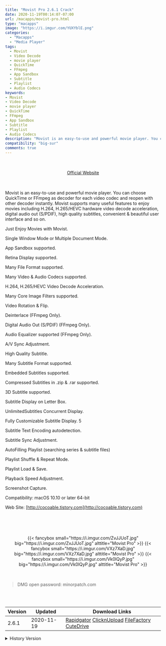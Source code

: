 ```yaml
---
title: "Movist Pro 2.6.1 Crack"
date: 2020-11-19T00:14:07-07:00
url: /macapps/movist-pro.html
type: "macapps"
image: "https://i.imgur.com/YUXYblE.png"
categories:
  - "Macapps"
  - "Media Player"
tags:
  - Movist
  - Video Decode
  - movie player
  - QuickTime
  - FFmpeg
  - App Sandbox
  - Subtitle
  - Playlist
  - Audio Codecs
keywords:
- Movist
- Video Decode
- movie player
- QuickTime
- FFmpeg
- App Sandbox
- Subtitle
- Playlist
- Audio Codecs
description: "Movist is an easy-to-use and powerful movie player. You can choose QuickTime or FFmpeg as decoder for each video codec and reopen with other decoder instantly"
compatibility: "big-sur"
comments: true
---
```


<br/>
<br/>
<center>
<a href="http://cocoable.tistory.com" target="blank"><div class="border px-4 border-blue-500 rounded-lg transition duration-500 
    ease-in-out w-48 text-lg text-blue-500 text-center hover:bg-blue-500 hover:text-white">
  Official Website 
</div></a>
</center>
<br/>
<br/>

Movist is an easy-to-use and powerful movie player. You can choose QuickTime or FFmpeg as decoder for each video codec and reopen with other decoder instantly. Movist supports many useful features to enjoy movies including H.264, H.265/HEVC hardware video decode acceleration, digital audio out (S/PDIF), high quality subtitles, convenient & beautiful user interface and so on.

Just Enjoy Movies with Movist.

Single Window Mode or Multiple Document Mode.

App Sandbox supported.

Retina Display supported.

Many File Format supported.

Many Video & Audio Codecs supported.

H.264, H.265/HEVC Video Decode Acceleration.

Many Core Image Filters supported.

Video Rotation & Flip.

Deinterlace (FFmpeg Only).

Digital Audio Out (S/PDIF) (FFmpeg Only).

Audio Equalizer supported (FFmpeg Only).

A/V Sync Adjustment.

High Quality Subtitle.

Many Subtitle Format supported.

Embedded Subtitles supported.

Compressed Subtitles in .zip & .rar supported.

3D Subtitle supported.

Subtitle Display on Letter Box.

UnlimitedSubtitles Concurrent Display.

Fully Customizable Subtitle Display. 5

Subtitle Text Encoding autodetection.

Subtitle Sync Adjustment.

AutoFilling Playlist (searching series & subtitle files)

Playlist Shuffle & Repeat Mode.

Playlist Load & Save.

Playback Speed Adjustment.

Screenshot Capture.

Compatibility: macOS 10.10 or later 64-bit


Web Site: [http://cocoable.tistory.com](http://cocoable.tistory.com)

<br/>
<br/>
<script async src="https://pagead2.googlesyndication.com/pagead/js/adsbygoogle.js"></script>
<ins class="adsbygoogle"
     style="display:block; text-align:center;"
     data-ad-layout="in-article"
     data-ad-format="fluid"
     data-ad-client="ca-pub-8746275014476192"
     data-ad-slot="5144997159"></ins>
<script>
     (adsbygoogle = window.adsbygoogle || []).push({});
</script>
<br/>
<br/>


<center>
<div class="w-full grid grid-cols-3 flex gap-2">
{{< fancybox small="https://i.imgur.com/ZvJJUoT.jpg" big="https://i.imgur.com/ZvJJUoT.jpg" alttitle="Movist Pro" >}}
{{< fancybox small="https://i.imgur.com/VXz7XaD.jpg" big="https://i.imgur.com/VXz7XaD.jpg" alttitle="Movist Pro" >}}
{{< fancybox small="https://i.imgur.com/Vk0lQyP.jpg" big="https://i.imgur.com/Vk0lQyP.jpg" alttitle="Movist Pro" >}}
</div>
</center>

<br/>
<br/>


> DMG open password: minorpatch.com

<br/>

<br/>
<div id="history_version" class="history_version">

| Version | Updated | Download Links |
| ---- | ---- | ---- |
| 2.6.1 | 2020-11-19 | [Rapidgator](https://ouo.io/0oqRB7)   [ClicknUpload](https://ouo.io/1CxrxO)   [FileFactory](https://ouo.io/gfwmx4)   [CuteDrive](https://ouo.io/8Vn7nM) |
<details>
<summary>History Version</summary>

| Version | Updated | Download Links |
| ---- | ---- | ---- |
| 2.6.0 | 2020-11-18 | [Rapidgator](https://ouo.io/rILweJK)   [ClicknUpload](https://ouo.io/CbDq3X)   [FileFactory](https://ouo.io/tQwEq8)   [CuteDrive](https://ouo.io/gMVjZCh) |
| 2.4.5 | 2020-11-14 | [Rapidgator](https://ouo.io/fqFFng)   [ClicknUpload](https://ouo.io/yEx1csf)   [FileFactory](https://ouo.io/o7cQq9)   [CuteDrive](https://ouo.io/1Nsi7P) |
| 2.4.4 | 2020-10-25 | [Rapidgator](https://ouo.io/Iygq9k)   [ClicknUpload](https://ouo.io/HqVRAR)   [FileFactory](https://ouo.io/Nazl54)   [CuteDrive](https://ouo.io/FWWgeB) |
| 2.4.3 | 2020-10-02 | [UsersCloud](https://ouo.io/WmowEa)   [ClicknUpload](https://ouo.io/nHbUoXT)   [FileFactory](https://ouo.io/TosFEq)   [CuteDrive](https://ouo.io/b5YU7w) |
| 2.4.2 | 2020-08-10 | [UsersCloud](https://ouo.io/3DmHhg)   [ClicknUpload](https://ouo.io/rpQOkw)   [FileFactory](https://ouo.io/zas7MJ)   [CuteDrive](https://ouo.io/RhU4Sj) |
| 2.4.1 | 2020-08-08 | [UsersCloud](https://ouo.io/m14rp5)   [ClicknUpload](https://ouo.io/uIyrKi)   [FileFactory](https://ouo.io/kZp0aYa)   [CuteDrive](https://ouo.io/fG9ZIPX) |
| 2.4.0 | 2020-07-02 | [UsersCloud](https://ouo.io/QvsKMK)   [ClicknUpload](https://ouo.io/OfT985)   [FileFactory](https://ouo.io/8PKXad)   [CuteDrive](https://ouo.io/V0iNlD) |
| 2.2.19 | 2020-06-09 | [UsersCloud](https://ouo.io/39a2YT)   [ClicknUpload](https://ouo.io/Q9P9Jn)   [FileFactory](https://ouo.io/hWKrIb)   [CuteDrive](https://ouo.io/daQzy3) |
| 2.2.18CR2 | 2020-05-31 | [UsersCloud](https://ouo.io/0uZqBJ)   [ClicknUpload](https://ouo.io/54P03)   [FileFactory](https://ouo.io/WArL2J)   [CuteDrive](https://ouo.io/thRlAf) |
| 2.1.12 | 2020-05-26 | [UsersCloud](https://ouo.io/yXk9Ya)   [ClicknUpload](https://ouo.io/wE39Gv)   [FileFactory](https://ouo.io/xAYEQ1)   [CuteDrive](https://ouo.io/Rk33WCO) |
| 2.2.18 | 2020-05-18 | [UsersCloud](https://ouo.io/qG7nWn)   [ClicknUpload](https://ouo.io/dxqQG6)   [FileFactory](https://ouo.io/ASWHCA)   [CuteDrive](https://ouo.io/f0rrys) |
| 2.1.11 | 2020-04-22 | [UsersCloud](https://ouo.io/UDCJcA)   [ClicknUpload](https://ouo.io/Wi4cVX)   [FileFactory](https://ouo.io/zmrPZE)   [CuteDrive](https://ouo.io/A5XQi5z) |
| 2.2.17 | 2020-04-19 | [UsersCloud](https://ouo.io/BgEhTP)   [ClicknUpload](https://ouo.io/uk8g9C)   [FileFactory](https://ouo.io/w2QrLK)   [CuteDrive](https://ouo.io/xycMU6S) |
| 2.2.16 | 2020-04-14 | [UsersCloud](https://ouo.io/OAEhwx)   [ClicknUpload](https://ouo.io/dtRmOs)   [FileFactory](https://ouo.io/qLu2ao)   [CuteDrive](https://ouo.io/aHLL6M) |
</details>

</div>

